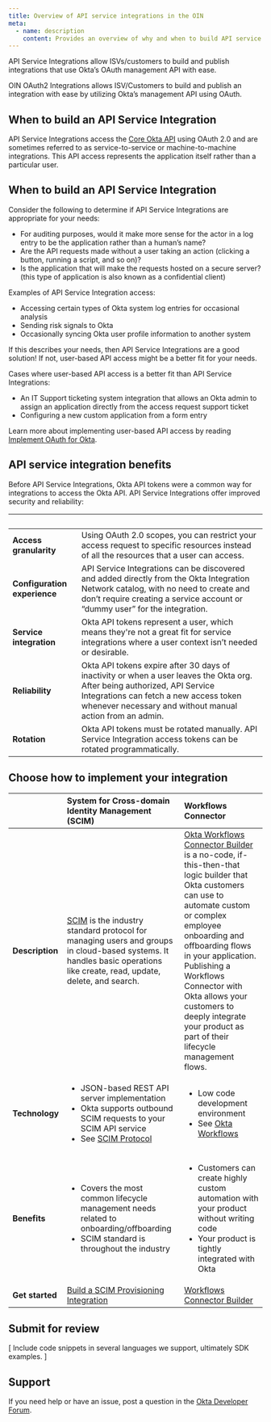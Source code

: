```yaml
---
title: Overview of API service integrations in the OIN
meta:
  - name: description
    content: Provides an overview of why and when to build API service integrations for the Okta Integration Network.
---
```


<ApiLifecycle access="ea" />
<!--Need OAUTH_ADMIN_CONSENT_DIALOG FF enabled in monolith org-->

API Service Integrations allow ISVs/customers to build and publish integrations that use Okta’s OAuth management API with ease.

OIN OAuth2 Integrations allows ISV/Customers to build and publish an integration with ease by utilizing Okta’s management API using OAuth.

## When to build an API Service Integration

API Service Integrations access the [Core Okta API](/docs/reference/core-okta-api/) using OAuth 2.0 and are sometimes referred to as service-to-service or machine-to-machine integrations. This API access represents the application itself rather than a particular user.

## When to build an API Service Integration

Consider the following to determine if API Service Integrations are appropriate for your needs:

* For auditing purposes, would it make more sense for the actor in a log entry to be the application rather than a human’s name?
* Are the API requests made without a user taking an action (clicking a button, running a script, and so on)?
* Is the application that will make the requests hosted on a secure server? (this type of application is also known as a confidential client)

Examples of API Service Integration access:

* Accessing certain types of Okta system log entries for occasional analysis
* Sending risk signals to Okta
* Occasionally syncing Okta user profile information to another system

If this describes your needs, then API Service Integrations are a good solution! If not, user-based API access might be a better fit for your needs.

Cases where user-based API access is a better fit than API Service Integrations:

* An IT Support ticketing system integration that allows an Okta admin to assign an application directly from the access request support ticket
* Configuring a new custom application from a form entry

 Learn more about implementing user-based API access by reading [Implement OAuth for Okta](/docs/guides/implement-oauth-for-okta/main/).


## API service integration benefits

Before API Service Integrations, Okta API tokens were a common way for integrations to access the Okta API. API Service Integrations offer improved security and reliability:

| &nbsp; | &nbsp; |
| ------ | ------ |
| **Access granularity** | Using OAuth 2.0 scopes, you can restrict your access request to specific resources instead of all the resources that a user can access. |
| **Configuration experience** | API Service Integrations can be discovered and added directly from the Okta Integration Network catalog, with no need to create and don’t require creating a service account or “dummy user” for the integration. |
| **Service integration** | Okta API tokens represent a user, which means they're not a great fit for service integrations where a user context isn’t needed or desirable. |
| **Reliability** | Okta API tokens expire after 30 days of inactivity or when a user leaves the Okta org. After being authorized, API Service Integrations can fetch a new access token whenever necessary and without manual action from an admin. |
| **Rotation** | Okta API tokens must be rotated manually. API Service Integration access tokens can be rotated programmatically. |

## Choose how to implement your integration

| &nbsp; |  System for Cross-domain Identity Management (SCIM) |  Workflows Connector |
| ------ | :------------------- | :----------------------- |
| **Description** | [SCIM](http://www.simplecloud.info) is the industry standard protocol for managing users and groups in cloud-based systems. It handles basic operations like create, read, update, delete, and search. | [Okta Workflows Connector Builder](https://help.okta.com/okta_help.htm?type=wf&id=ext-connector-builder) is a no-code, if-this-then-that logic builder that Okta customers can use to automate custom or complex employee onboarding and offboarding flows in your application. Publishing a Workflows Connector with Okta allows your customers to deeply integrate your product as part of their lifecycle management flows. |
| **Technology** | <ul><li>JSON-based REST API server implementation</li> <li>Okta supports outbound SCIM requests to your SCIM API service</li> <li>See [SCIM Protocol](/docs/reference/scim/)</li></ul> | <ul><li>Low code development environment</li> <li>See [Okta Workflows](https://help.okta.com/okta_help.htm?type=wf)</li></ul>|
| **Benefits** | <ul><li>Covers the most common lifecycle management needs related to onboarding/offboarding</li> <li>SCIM standard is throughout the industry</li> </ul> | <ul><li>Customers can create highly custom automation with your product without writing code</li> <li>Your product is tightly integrated with Okta</li> </ul>|
| **Get started** | [Build a SCIM Provisioning Integration](/docs/guides/scim-provisioning-integration-overview/) | [Workflows Connector Builder](https://help.okta.com/okta_help.htm?type=wf&id=ext-connector-builder) |


## Submit for review

[ Include code snippets in several languages we support, ultimately SDK examples. ]

## Support

If you need help or have an issue, post a question in the [Okta Developer Forum](https://devforum.okta.com/c/questions/oin-submissions/19).